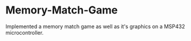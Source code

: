 # Memory-Match-Game
 Implemented a memory match game as well as it's graphics on a MSP432 microcontroller.
